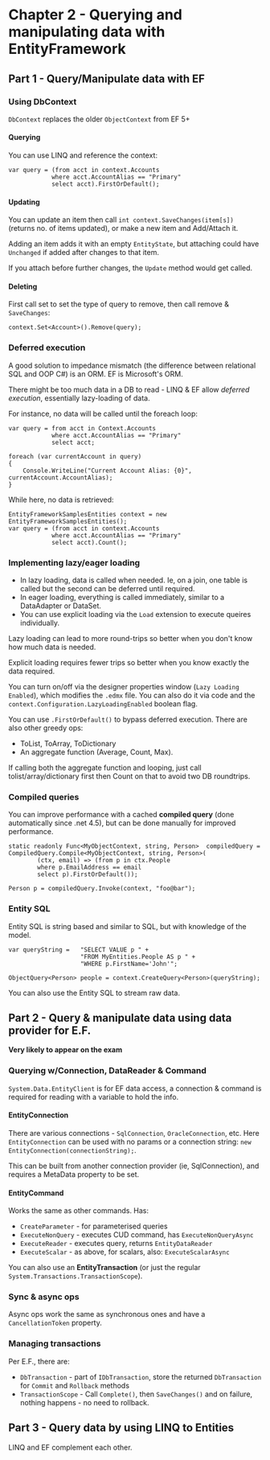 ﻿# Chapter 2 - Querying and manipulating data with EntityFramework

## Part 1 - Query/Manipulate data with EF

### Using DbContext

`DbContext` replaces the older `ObjectContext` from EF 5+

#### Querying

You can use LINQ and reference the context:

```
var query = (from acct in context.Accounts
            where acct.AccountAlias == "Primary"
            select acct).FirstOrDefault();
```

#### Updating

You can update an item then call `int context.SaveChanges(item[s])` (returns no. of items updated), or make a new item and Add/Attach it.

Adding an item adds it with an empty `EntityState`, but attaching could have `Unchanged` if added after changes to that item.

If you attach before further changes, the `Update` method would get called.


#### Deleting

First call set to set the type of query to remove, then call remove & `SaveChanges`:

`context.Set<Account>().Remove(query);`

### Deferred execution

A good solution to impedance mismatch (the difference between relational SQL and OOP C#) is an ORM. EF is Microsoft's ORM.

There might be too much data in a DB to read - LINQ & EF allow *deferred execution*, essentially lazy-loading of data.

For instance, no data will be called until the foreach loop:

```
var query = from acct in Context.Accounts
            where acct.AccountAlias == "Primary"
            select acct;

foreach (var currentAccount in query)
{
    Console.WriteLine("Current Account Alias: {0}", currentAccount.AccountAlias);
}
```

While here, no data is retrieved:

```
EntityFrameworkSamplesEntities context = new EntityFrameworkSamplesEntities();
var query = (from acct in context.Accounts
            where acct.AccountAlias == "Primary"
            select acct).Count();
```

### Implementing lazy/eager loading

* In lazy loading, data is called when needed. Ie, on a join, one table is called but the second can be deferred until required.
* In eager loading, everything is called immediately, similar to a DataAdapter or DataSet.
* You can use explicit loading via the `Load` extension to execute queires individually.

Lazy loading can lead to more round-trips so better when you don't know how much data is needed.

Explicit loading requires fewer trips so better when you know exactly the data required.

You can turn on/off via the designer properties window (`Lazy Loading Enabled`), which modifies the `.edmx` file. You can also do it via code and the `context.Configuration.LazyLoadingEnabled` boolean flag.

You can use `.FirstOrDefault()` to bypass deferred execution. There are also other greedy ops:

* ToList, ToArray, ToDictionary
* An aggregate function (Average, Count, Max).

If calling both the aggregate function and looping, just call tolist/array/dictionary first then Count on that to avoid two DB roundtrips.

### Compiled queries

You can improve performance with a cached **compiled query** (done automatically since .net 4.5), but can be done manually for improved performance.

```
static readonly Func<MyObjectContext, string, Person>  compiledQuery = CompiledQuery.Compile<MyObjectContext, string, Person>(
        (ctx, email) => (from p in ctx.People
        where p.EmailAddress == email
        select p).FirstOrDefault());

Person p = compiledQuery.Invoke(context, "foo@bar");
```

### Entity SQL

Entity SQL is string based and similar to SQL, but with knowledge of the model.

```
var queryString =   "SELECT VALUE p " +
                    "FROM MyEntities.People AS p " +
                    "WHERE p.FirstName='John'";

ObjectQuery<Person> people = context.CreateQuery<Person>(queryString);
```

You can also use the Entity SQL to stream raw data.


## Part 2 - Query & manipulate data using data provider for E.F.

**Very likely to appear on the exam**

### Querying w/Connection, DataReader & Command

`System.Data.EntityClient` is for EF data access, a connection & command is required for reading with a variable to hold the info.

#### EntityConnection

There are various connections - `SqlConnection`, `OracleConnection`, etc. Here `EntityConnection` can be used with no params or a connection string: `new EntityConnection(connectionString);`.

This can be built from another connection provider (ie, SqlConnection), and requires a MetaData property to be set.

#### EntityCommand

Works the same as other commands. Has:

* `CreateParameter` - for parameterised queries
* `ExecuteNonQuery` - executes CUD command, has `ExecuteNonQueryAsync`
* `ExecuteReader` - executes query, returns `EntityDataReader`
* `ExecuteScalar` - as above, for scalars, also: `ExecuteScalarAsync`

You can also use an **EntityTransaction** (or just the regular `System.Transactions.TransactionScope`).

### Sync & async ops

Async ops work the same as synchronous ones and have a `CancellationToken` property.

### Managing transactions

Per E.F., there are:

* `DbTransaction` - part of `IDbTransaction`, store the returned `DbTransaction` for `Commit` and `Rollback` methods
* `TransactionScope` - Call `Complete()`, then `SaveChanges()` and on failure, nothing happens - no need to rollback.


## Part 3 - Query data by using LINQ to Entities

LINQ and EF complement each other.